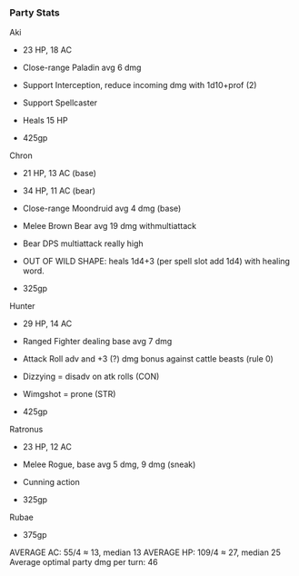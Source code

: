 ### Party Stats
Aki
- 23 HP, 18 AC
- Close-range Paladin avg 6 dmg
- Support Interception, reduce incoming dmg with 1d10+prof (2)
- Support Spellcaster
- Heals 15 HP

- 425gp

Chron
- 21 HP, 13 AC (base)
- 34 HP, 11 AC (bear)
- Close-range Moondruid avg 4 dmg (base)
- Melee Brown Bear avg 19 dmg withmultiattack
- Bear DPS multiattack really high
- OUT OF WILD SHAPE: heals 1d4+3 (per spell slot add 1d4) with healing word.

- 325gp

Hunter
- 29 HP, 14 AC
- Ranged Fighter dealing base avg 7 dmg
- Attack Roll adv and +3 (?) dmg bonus against cattle beasts (rule 0)
- Dizzying = disadv on atk rolls (CON)
- Wimgshot = prone (STR)

- 425gp

Ratronus
- 23 HP, 12 AC
- Melee Rogue, base avg 5 dmg, 9 dmg (sneak)
- Cunning action

- 325gp

Rubae

- 375gp


AVERAGE AC: 55/4 ≈ 13, median 13
AVERAGE HP: 109/4 ≈ 27, median 25
Average optimal party dmg per turn: 46
